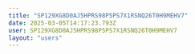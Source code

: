 ```yaml
---
title: "SP129XG8D0AJ5HPRS98P5PS7X1RSNQ26T0H9MEHV7"
date: 2025-03-05T14:17:23.793Z
user: SP129XG8D0AJ5HPRS98P5PS7X1RSNQ26T0H9MEHV7
layout: "users"
---
```

    